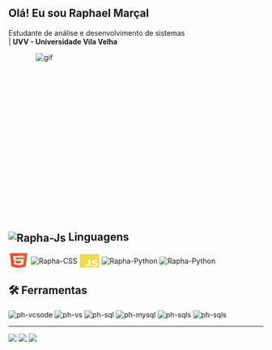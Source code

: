 

## Olá! Eu sou Raphael Marçal

Estudante de análise e desenvolvimento de sistemas <br> | <strong>UVV - Universidade Vila Velha</strong>

<img align="right" alt="gif" height="350" width="450" src="https://media2.giphy.com/media/v1.Y2lkPTc5MGI3NjExZ2lnMGp4ZW4zMmFxbnUwM3h3OWU3Y3R6eWlhcThlY3lwY2c5bGpjNCZlcD12MV9pbnRlcm5hbF9naWZfYnlfaWQmY3Q9Zw/SWoSkN6DxTszqIKEqv/giphy.gif" autoplay><br>
<div style="display: inline_block">
  
##   <img align="center" alt="Rapha-Js" height="35" width="40" src="https://github.com/OPhaels/OPhaels/assets/104911531/49ae4f54-68fb-4654-a6d9-67c5ba0937fb"> Linguagens 

  <img align="center" alt="Rapha-HTML" height="30" width="40" src="https://raw.githubusercontent.com/devicons/devicon/master/icons/html5/html5-original.svg">
  <img align="center" alt="Rapha-CSS" height="30" width="40" src="https://cdn.jsdelivr.net/gh/devicons/devicon/icons/css3/css3-original.svg">
  <img align="center" alt="Rapha-Js" height="27" width="40" src="https://raw.githubusercontent.com/devicons/devicon/master/icons/javascript/javascript-plain.svg">
  <img align="center" alt="Rapha-Python" height="32" width="40" src="https://cdn.jsdelivr.net/gh/devicons/devicon/icons/python/python-original.svg">
  <img align="center" alt="Rapha-Python" height="35" width="40" src="https://i.postimg.cc/BnRd5x9N/f9c76b9c-ec9a-47cb-b603-d9a4eaf613c7.png">
  
  

  ## 🛠️ Ferramentas 

<div>
  <img align="center" alt="ph-vcsode" height="30" width="40" src="https://cdn.jsdelivr.net/gh/devicons/devicon/icons/vscode/vscode-original.svg">
  <img align="center" alt="ph-vs" height="35" width="38" src="https://img.icons8.com/?size=100&id=ezj3zaVtImPg&format=png&color=000000">
  <img align="center" alt="ph-sql" height="35" width="40" src="https://img.icons8.com/?size=100&id=vinpBD5oA3b4&format=png&color=000000">
  <img align="center" alt="ph-mysql" height="35" width="40" src="https://cdn.jsdelivr.net/gh/devicons/devicon/icons/mysql/mysql-original.svg">
  <img align="center" alt="ph-sqls" height="35" width="40" src="https://cdn.jsdelivr.net/gh/devicons/devicon/icons/postgresql/postgresql-original.svg">
  <img align="center" alt="ph-sqls" height="35" width="40" src="https://cdn.jsdelivr.net/gh/devicons/devicon/icons/git/git-original.svg">
<hr>
  
<div> 
  <a href="https://www.instagram.com/user_raphael/" target="_blank"><img src="https://img.shields.io/badge/-Instagram-%23E4405F?style=for-the-badge&logo=instagram&logoColor=white" target="_blank"></a>
  <a href = "mailto:raphael.rmarcal2002@gmail.com"><img src="https://img.shields.io/badge/-Gmail-%23333?style=for-the-badge&logo=gmail&logoColor=white" target="_blank"></a>
  <a href="https://www.linkedin.com/in/raphael-rodrigues-marcal-211327256/" target="_blank"><img src="https://img.shields.io/badge/-LinkedIn-%230077B5?style=for-the-badge&logo=linkedin&logoColor=white" target="_blank"></a> 
</div>
